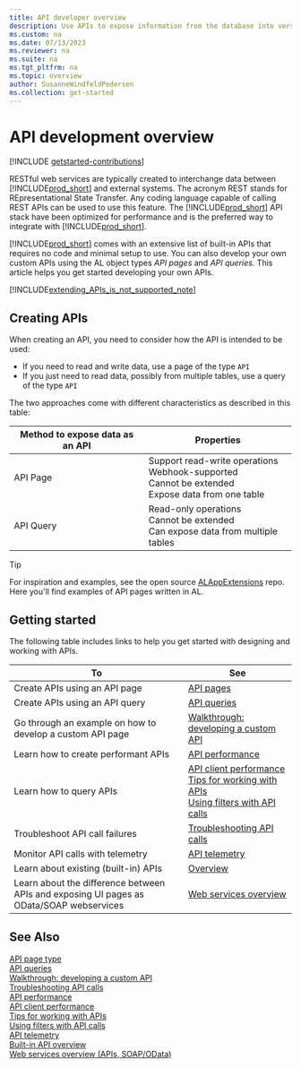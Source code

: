 ```yaml
---
title: API developer overview
description: Use APIs to expose information from the database into versioned, OData v4 enabled REST web services.
ms.custom: na
ms.date: 07/13/2023
ms.reviewer: na
ms.suite: na
ms.tgt_pltfrm: na
ms.topic: overview
author: SusanneWindfeldPedersen
ms.collection: get-started
---
```


# API development overview

[!INCLUDE [getstarted-contributions](includes/getstarted-contributions.md)]

RESTful web services are typically created to interchange data between [!INCLUDE[prod_short](../developer/includes/prod_short.md)] and external systems. The acronym REST stands for REpresentational State Transfer. Any coding language capable of calling REST APIs can be used to use this feature. The [!INCLUDE[prod_short](../developer/includes/prod_short.md)] API stack have been optimized for performance and is the preferred way to integrate with [!INCLUDE[prod_short](../developer/includes/prod_short.md)].

[!INCLUDE[prod_short](../developer/includes/prod_short.md)] comes with an extensive list of built-in APIs that requires no code and minimal setup to use. You can also develop your own custom APIs using the AL object types _API pages_ and _API queries._ This article helps you get started developing your own APIs.

[!INCLUDE[extending_APIs_is_not_supported_note](includes/include-extending-APIs-is-not-supported-note.md)]

## Creating APIs

When creating an API, you need to consider how the API is intended to be used: 

* If you need to read and write data, use a page of the type `API`
* If you just need to read data, possibly from multiple tables, use a query of the type `API`

The two approaches come with different characteristics as described in this table:

|Method to expose data as an API | Properties |
|---------------------------|------------|
| API Page   | Support read-write operations <br> Webhook-supported <br> Cannot be extended <br> Expose data from one table |
| API Query  | Read-only operations <br> Cannot be extended <br> Can expose data from multiple tables |


> [!TIP]  
> For inspiration and examples, see the open source [ALAppExtensions](https://github.com/microsoft/ALAppExtensions/tree/main/Apps/W1/APIV2/app/src/pages) repo. Here you'll find examples of API pages written in AL.


## Getting started

The following table includes links to help you get started with designing and working with APIs.

|To      |See      | 
|--------|---------| 
|Create APIs using an API page| [API pages](devenv-api-pagetype.md)  | 
|Create APIs using an API query| [API queries](devenv-api-querytype.md) | 
|Go through an example on how to develop a custom API page| [Walkthrough: developing a custom API](devenv-develop-custom-api.md) |
|Learn how to create performant APIs| [API performance](../webservices/web-service-performance.md)  | 
|Learn how to query APIs | [API client performance](../webservices/odata-client-performance.md) <br> [Tips for working with APIs](devenv-connect-apps-tips.md) <br> [Using filters with API calls](devenv-connect-apps-filtering.md) |
|Troubleshoot API call failures| [Troubleshooting API calls](../webservices/dynamics-error-codes.md) | 
|Monitor API calls with telemetry| [API telemetry](../webservices/web-service-telemetry.md) |
|Learn about existing (built-in) APIs | [Overview](../webservices/api-overview.md) |
|Learn about the difference between APIs and exposing UI pages as OData/SOAP webservices | [Web services overview](../webservices/web-services.md) |

## See Also
[API page type](devenv-api-pagetype.md)   
[API queries](devenv-api-querytype.md)   
[Walkthrough: developing a custom API](devenv-develop-custom-api.md)   
[Troubleshooting API calls](../webservices/dynamics-error-codes.md)   
[API performance](../webservices/web-service-performance.md)   
[API client performance](../webservices/odata-client-performance.md)   
[Tips for working with APIs](devenv-connect-apps-tips.md)   
[Using filters with API calls](devenv-connect-apps-filtering.md)  
[API telemetry](../webservices/web-service-telemetry.md)   
[Built-in API overview](../webservices/api-overview.md)   
[Web services overview (APIs, SOAP/OData)](../webservices/web-services.md)      
